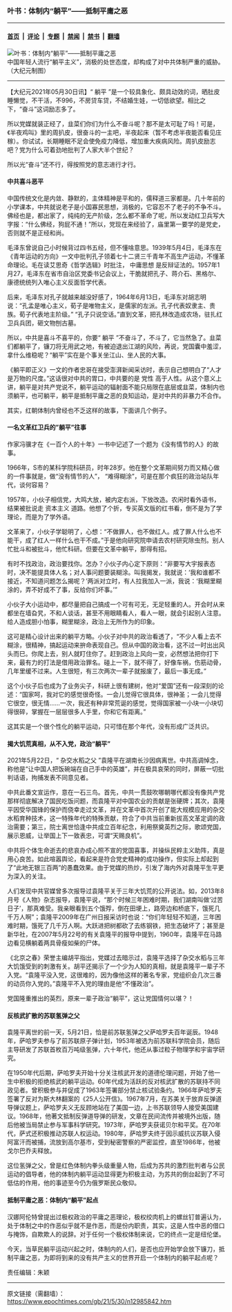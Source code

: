### 叶书：体制内“躺平”——抵制平庸之恶

---

#### [首页](../../../..?n12985842) &nbsp;|&nbsp; [评论](../../../../../epoch-comment?n12985842) &nbsp;|&nbsp; [专题](../../../../../epoch-special?n12985842) &nbsp;|&nbsp; [禁闻](../../../../../epoch-news?n12985842) &nbsp;|&nbsp; [禁书](../../../../../books?n12985842) &nbsp;|&nbsp; [翻墙](https://github.com/gfw-breaker/nogfw/blob/master/README.md?n12985842)


<div><img alt="叶书：体制内“躺平”——抵制平庸之恶" class="attachment-djy_600_400 size-djy_600_400 wp-post-image" src="https://i.epochtimes.com/assets/uploads/2021/05/id12974778-358f7bbfed11f95c2e6d362a7a676101-600x400.jpg"/>
<div class="caption">
 中国年轻人流行“躺平主义”，消极的处世态度，却构成了对中共体制严重的威胁。（大纪元制图）
</div></div><hr/><div class="post_content" id="artbody" itemprop="articleBody">
 <!-- article content begin -->
 <p>
  【大纪元2021年05月30日讯】“
  <ok href="https://www.epochtimes.com/gb/tag/%E8%BA%BA%E5%B9%B3.html">
   躺平
  </ok>
  ”是一个较具象化、颇具动效的词，晒肚皮睡懒觉，不干活，不996，不房贷车贷，不结婚生娃，一切低欲望。相比之下，“奋斗”这词励志多了。
 </p>
 <p>
  所以党媒就装正经了，韭菜们你们为什么不奋斗呢？那不是太可耻了吗！可是，《半夜鸡叫》里的周扒皮，很奋斗的一主吧，半夜起床（暂不考虑半夜能否看见庄稼）。你试试，长期睡眠不足会使免疫力降低，增加重大疾病风险。周扒皮励志吧？党为什么可着劲地批判了人家大半个世纪？
 </p>
 <p>
  所以光“奋斗”还不行，得按照党的意志进行才行。
 </p>
 <h4>
  中共喜斗恶平
 </h4>
 <p>
  中国传统文化是内敛、静默的，主体精神是平和的，儒释道三家都是。几十年前的小学课本，中共就说老子是小国寡民思想，消极的，它容忍不了老子的不争不斗。佛经也是，都出家了，纯纯的无产阶级，怎么都不革命了呢，所以发动红卫兵写大字报：“什么佛经，狗屁不通！”所以，党现在来经验了，庙里第一要学的是党史，否则就不是正经和尚。
 </p>
 <p>
  毛泽东曾说自己小时候背过四书五经，但不懂啥意思。1939年5月4日，毛泽东在《青年运动的方向》一文中批判孔子领着七十二贤三千青年不高生产运动，不懂革命理论。毛在读艾思奇《哲学选辑》时批注，
  <ok href="https://www.epochtimes.com/gb/tag/%E4%B8%AD%E5%BA%B8%E6%80%9D%E6%83%B3.html">
   中庸思想
  </ok>
  是反辩证法的。1957年1月27，毛泽东在省市自治区党委书记会议上，干脆就把孔子、蒋介石、黑格尔、康德统统列入唯心主义反面哲学代表。
 </p>
 <p>
  后来，毛泽东对孔子就越来越没好感了，1964年6月13日，毛泽东对胡志明说：“孔孟是唯心主义，荀子是唯物主义，是儒家的左派。孔子代表奴隶主、贵族。荀子代表地主阶级。” “孔子只说空话。”直到文革，把孔林改造成农场，驻扎红卫兵兵团，砸文物刨古墓。
 </p>
 <p>
  所以，中共是喜斗不喜平的，你要“
  <ok href="https://www.epochtimes.com/gb/tag/%E8%BA%BA%E5%B9%B3.html">
   躺平
  </ok>
  ”不奋斗了，不斗了，它当然急了。韭菜们都躺平了，镰刀将无用武之地，有被迫退出江湖的风险，再说，党国囊中羞涩，拿什么维稳呢？“躺平”实在是个事关坐江山、坐人民的大事。
 </p>
 <p>
  《躺平即正义》一文的作者忠哥在接受澎湃新闻采访时，表示自己想明白了“人才是万物的尺度。”这话很对中共的胃口，中共要的是
  <ok href="https://www.epochtimes.com/gb/tag/%E5%85%9A%E6%80%A7.html">
   党性
  </ok>
  高于人性。从这个意义上讲，躺平是对共产党说不，躺平运动的辐射面不能只局限在底层或韭菜，体制内也须躺平，也可躺平，躺平是抵制平庸之恶的良知运动，是对中共的非暴力不合作。
 </p>
 <p>
  其实，红朝体制内曾经也不乏这样的故事，下面讲几个例子。
 </p>
 <h4>
  一名文革红卫兵的”躺平”往事
 </h4>
 <p>
  作家冯骥才在《一百个人的十年》一书中记述了一个题为《没有情节的人》的故事。
 </p>
 <p>
  1966年，S市的某科学院科研员，时年28岁。他在整个文革期间努力而又精心做的一件事就是，做“没有情节的人”， “难得糊涂”，可是在那个疯狂的政治站队年代，谈何容易？
 </p>
 <p>
  1957年，小伙子相信党，大鸣大放，被内定右派，下放改造。农闲时看外语书，结果被批说走
  <ok href="https://www.epochtimes.com/gb/tag/%E8%B5%84%E6%9C%AC%E4%B8%BB%E4%B9%89.html">
   资本主义
  </ok>
  道路。他想了个折，专买英文版的红书看，倒不是为了学理论，而是为了学外语。
 </p>
 <p>
  文革来了，小伙子学聪明了，心想：“不做罪人，也不做红人。成了罪人什么也不能干，成了红人一样什么也干不成。”于是他向研究院申请去农村研究除虫剂。别人忙批斗和被批斗，他忙科研。但要在文革中躺平，那得有招。
 </p>
 <p>
  有时不找政治，政治要找你。怎办？小伙子内心定下原则：“非要写大宇报表态时，决不能提具体人名；对人事问题要装糊涂。叫我揭发，我就说：‘我和谁都不接近，不知道问题怎么揭呢？’两派对立时，有人拉我加入一派，我说：‘我糊里糊涂的，弄不好成不了事，反给你们坏事。’”
 </p>
 <p>
  小伙子大小运动中，都尽量把自己搞成一个可有可无，无足轻重的人。开会时从来都坐在墙旮旯，不和人谈话，甚至不用眼睛看人，看人一眼，就会引起别人注意。给人造成胆小怕事，糊里糊涂，政治上无所作为的印象。
 </p>
 <p>
  这可是精心设计出来的躺平方略。小伙子对中共的政治看透了，“不少人看上去不糊涂，很精神，搞起运动来拚命表现自己。但从中国的政治看，这不过一时出出风头而巳。你爬上去，别人就盯住你了。赶到政治上风向一变，必然想法把你打下来，最有力的打法是借用政治罪名。碰上一下，就不得了，好像车祸，伤筋动骨，几年里缓不过来。人生很短，有三次两次一辈子就报废了，最后一事无成。”
 </p>
 <p>
  这个小伙子后也成为了业务尖子，科研上很有建树，他对“爱国”还有一段深刻的论述：“国家呵，我对它的感觉很奇怪。一会儿觉得它很具体，很神圣；一会儿觉得它很空，很无情……一次，我还有种非常荒诞的感觉，觉得国家被一小块一小块切得很碎，掌握在一层层很多人手里，你和它有距离。”
 </p>
 <p>
  这其实是一个很个性化的躺平运动，只可惜在那个年代，没有形成广泛共识。
 </p>
 <h4>
  揭大饥荒真相，从不入党，政治“躺平”
 </h4>
 <p>
  2021年5月22日，“
  <ok href="https://www.epochtimes.com/gb/tag/%E6%9D%82%E4%BA%A4%E6%B0%B4%E7%A8%BB%E4%B9%8B%E7%88%B6.html">
   杂交水稻之父
  </ok>
  ”袁隆平在湖南长沙因病离世。中共高调悼念，称他是“让中国人把饭碗端在自己手中的英雄”，并在极具哀荣的同时，屏蔽一切批判话语，拘捕发表不同意见者。
 </p>
 <p>
  中共此番文宣运作，意在一石三鸟。首先，中共一贯鼓吹哪朝哪代都没有像共产党那样彻底解决了国民吃饭问题，而袁隆平对中国农业的贡献是张硬牌；其次，袁隆平因受华国锋的保护而侥幸走过文革，并在文革中首次开创了能大规模应用的杂交水稻育种技术，这一特殊年代的特殊贡献，符合了中共当前重新拔高文革定调的政治需要；第三，院士离世恰逢中共成立百年纪念，利用祭奠英烈之际，歌颂党国，展示恩威，让举国上下一致表忠，可谓“天赐良机”。
 </p>
 <p>
  中共将个体生命逝去的悲哀办成心照不宣的党国喜事，并操纵民粹主义助阵，真是用心良苦。如此喧嚣舆论，看起来是符合党史精神的成功操作，但实际上却起到了“此地无银三百两”的愚蠢效果。由于党媒的热炒，引发了海内外对袁隆平生平更为深入的关注。
 </p>
 <p>
  人们发现中共官媒曾多次报导过袁隆平关于三年大饥荒的公开说法。如，2013年8月号《人物》杂志报导，袁隆平说，“那个时候三年困难时期，我们湖南叫做‘过苦日子’，那真难受。我亲眼看到五个饿殍，倒在田埂上，路旁边和桥底下，饿死几千万人啊”；袁隆平2009年在广州日报采访时也说：“你们年轻轻不知道，三年困难时期，饿死了几千万人啊。大跃进把树都砍了去练钢铁，把生态破坏了；甚至是新华社，在2007年5月22号的有关袁隆平的报导中提到，1960年，袁隆平在马路边看见横躺着两具骨瘦如柴的尸体。
 </p>
 <p>
  《北京之春》荣誉主编胡平指出，党媒过去暗示过，袁隆平选择了杂交水稻与三年大饥饿受到的刺激有关。胡平还揭示了一个少为人知的真相，就是袁隆平一辈子不入党。“袁隆平没入党，这很难的，因为像他这样的著名专家，党组织会几次三番的动员你入党的。”袁隆平不入党的理由是他“不懂政治”。
 </p>
 <p>
  党国隆重推出的英烈，原来一辈子政治“躺平”，这让党国情何以堪？！
 </p>
 <h4>
  反核武扩散的苏联氢弹之父
 </h4>
 <p>
  袁隆平离世的前一天，5月21日，恰是前苏联氢弹之父萨哈罗夫百年诞辰。1948年，萨哈罗夫参与了前苏联原子弹计划，1953年被选为前苏联科学院会员，随后主导研发了苏联首枚百万吨级氢弹，六十年代，他还从事过粒子物理学和宇宙学研究。
 </p>
 <p>
  在1950年代后期，萨哈罗夫开始十分关注核武开发的道德伦理问题，开始了他一生中积极的拒绝核武的躺平运动。60年代成为活跃的反对核武扩散的苏联持不同政见者。曾积极参与并促成了1963年签署部分禁止核试验条约。1966年萨哈罗夫签署了反对为斯大林翻案的《25人公开信》。1967年7月，在苏美关于放弃反弹道导弹议题上，萨哈罗夫义无反顾地站在了美国一边，上书苏联领导人接受美国建议。1968年，他著文抵制反弹道导弹的研发，文章在民间流传并被境外出版，随后他被当局禁止参与军事科学研究。1973年，萨哈罗夫获诺贝尔和平奖。在70年代，萨式还积极推动苏联人权运动。1980年，萨哈罗夫终于因示威抗议苏联入侵阿富汗而被捕，流放到高尔基市，受到秘密警察的严密监控，直至1986年，他被戈尔巴乔夫释放。
 </p>
 <p>
  这位氢弹之父，曾是红色体制内拳头级重量人物，后成为苏共的激烈批判者与公民运动的倡导者，他的体制内躺平运动显得更为积极主动，为苏共的倒台起到了不可低估的作用，他的事迹至今仍为俄罗斯民众敬仰。
 </p>
 <h4>
  抵制平庸之恶：体制内“躺平”起点
 </h4>
 <p>
  汉娜阿伦特曾提出过极权政治的平庸之恶理论，极权绞肉机上的螺丝钉普遍认为，处于体制之中的作恶似乎就不是作恶，而是份内职责，其实，这是人性中恶的借口与掩饰，自欺欺人的说辞。对于任何一个极权体制来说，它的终点一定是纽伦堡。
 </p>
 <p>
  今天，当草民躺平运动兴起之时，体制内的人们，是否也应开始学会放下镰刀，抵制平庸之恶，为即将到来的没有共产主义的世界开启一个体制内的躺平起点呢？
 </p>
 <p>
  责任编辑：朱颖
 </p>
 <!-- article content end -->
 <div id="below_article_ad">
 </div>
</div>


---

原文链接（需翻墙）：https://www.epochtimes.com/gb/21/5/30/n12985842.htm